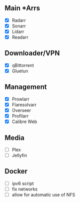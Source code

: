 ## Main *Arrs
- [X] Radarr
- [X] Sonarr
- [X] Lidarr
- [X] Readarr

## Downloader/VPN
- [X] qBittorrent
- [X] Gluetun

## Management
- [X] Prowlarr
- [X] Flaresolvarr
- [X] Overseer
- [X] Profilarr
- [X] Calibre Web

## Media
- [ ] Plex
- [ ] Jellyfin

## Docker
- [ ] ipv6 script
- [ ] fix networks
- [ ] allow for automatic use of NFS